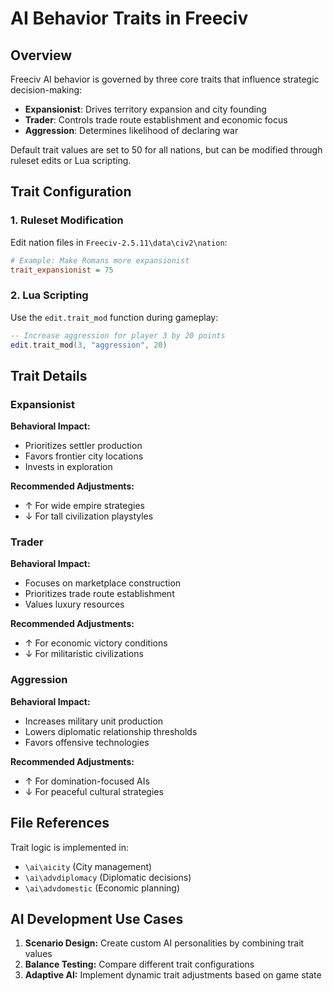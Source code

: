 # AI Behavior Traits in Freeciv

## Overview

Freeciv AI behavior is governed by three core traits that influence strategic decision-making:

- **Expansionist**: Drives territory expansion and city founding
- **Trader**: Controls trade route establishment and economic focus
- **Aggression**: Determines likelihood of declaring war

Default trait values are set to 50 for all nations, but can be modified through ruleset edits or Lua scripting.

## Trait Configuration

### 1. Ruleset Modification

Edit nation files in `Freeciv-2.5.11\data\civ2\nation`:

```ini
# Example: Make Romans more expansionist
trait_expansionist = 75
```

### 2. Lua Scripting

Use the `edit.trait_mod` function during gameplay:

```lua
-- Increase aggression for player 3 by 20 points
edit.trait_mod(3, "aggression", 20)
```

## Trait Details

### Expansionist

**Behavioral Impact:**

- Prioritizes settler production
- Favors frontier city locations
- Invests in exploration

**Recommended Adjustments:**

- ↑ For wide empire strategies
- ↓ For tall civilization playstyles

### Trader

**Behavioral Impact:**

- Focuses on marketplace construction
- Prioritizes trade route establishment
- Values luxury resources

**Recommended Adjustments:**

- ↑ For economic victory conditions
- ↓ For militaristic civilizations

### Aggression

**Behavioral Impact:**

- Increases military unit production
- Lowers diplomatic relationship thresholds
- Favors offensive technologies

**Recommended Adjustments:**

- ↑ For domination-focused AIs
- ↓ For peaceful cultural strategies

## File References

Trait logic is implemented in:

- `\ai\aicity` (City management)
- `\ai\advdiplomacy` (Diplomatic decisions)
- `\ai\advdomestic` (Economic planning)

## AI Development Use Cases

1. **Scenario Design:** Create custom AI personalities by combining trait values
2. **Balance Testing:** Compare different trait configurations
3. **Adaptive AI:** Implement dynamic trait adjustments based on game state
